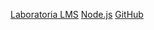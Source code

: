 
[Laboratoria LMS](https://lms.laboratoria.la/courses)
[Node.js](https://nodejs.org/es/)
[GitHub](https://github.com/AriMaireth)
